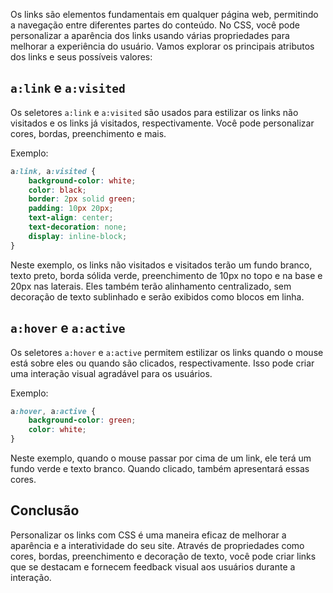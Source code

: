 Os links são elementos fundamentais em qualquer página web, permitindo a navegação entre diferentes partes do conteúdo. No CSS, você pode personalizar a aparência dos links usando várias propriedades para melhorar a experiência do usuário. Vamos explorar os principais atributos dos links e seus possíveis valores:

## `a:link` e `a:visited`

Os seletores `a:link` e `a:visited` são usados para estilizar os links não visitados e os links já visitados, respectivamente. Você pode personalizar cores, bordas, preenchimento e mais.

Exemplo:
```css
a:link, a:visited {
    background-color: white;
    color: black;
    border: 2px solid green;
    padding: 10px 20px;
    text-align: center;
    text-decoration: none;
    display: inline-block;
}
```

Neste exemplo, os links não visitados e visitados terão um fundo branco, texto preto, borda sólida verde, preenchimento de 10px no topo e na base e 20px nas laterais. Eles também terão alinhamento centralizado, sem decoração de texto sublinhado e serão exibidos como blocos em linha.

## `a:hover` e `a:active`

Os seletores `a:hover` e `a:active` permitem estilizar os links quando o mouse está sobre eles ou quando são clicados, respectivamente. Isso pode criar uma interação visual agradável para os usuários.

Exemplo:
```css
a:hover, a:active {
    background-color: green;
    color: white;
}
```

Neste exemplo, quando o mouse passar por cima de um link, ele terá um fundo verde e texto branco. Quando clicado, também apresentará essas cores.

## Conclusão

Personalizar os links com CSS é uma maneira eficaz de melhorar a aparência e a interatividade do seu site. Através de propriedades como cores, bordas, preenchimento e decoração de texto, você pode criar links que se destacam e fornecem feedback visual aos usuários durante a interação.